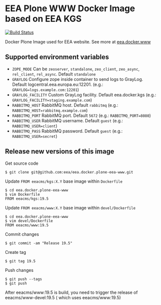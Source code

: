 # EEA Plone WWW Docker Image based on EEA KGS

[![Build Status](https://ci.eionet.europa.eu/buildStatus/icon?job=eea/eea.docker.plone-eea-www/master)](https://ci.eionet.europa.eu/job/eea/job/eea.docker.plone-eea-www/job/master/display/redirect)

Docker Plone Image used for EEA website. See more at [eea.docker.www](https://github.com/eea/eea.docker.www)

## Supported environment variables

* `ZOPE_MODE` Can be `zeoserver`, `standalone`, `zeo_client`, `zeo_async`,  `rel_client`, `rel_async`. Default `standalone`
* `GRAYLOG` Configure zope inside container to send logs to GrayLog. Default logcentral.eea.europa.eu:12201. (e.g.: `GRAYLOG=logs.example.com:12201`)
* `GRAYLOG_FACILITY` Custom GrayLog facility. Default eea.docker.kgs (e.g.: `GRAYLOG_FACILITY=staging.example.com`)
* `RABBITMQ_HOST` RabbitMQ host. Default `rabbitmq` (e.g.: `RABBITMQ_HOST=rabbitmq.example.com`)
* `RABBITMQ_PORT` RabbitMQ port. Default `5672` (e.g.: `RABBITMQ_PORT=8080`)
* `RABBITMQ_USER` RabbitMQ username. Default `guest` (e.g.: `RABBITMQ_USER=client`)
* `RABBITMQ_PASS` RabbitMQ password. Default `guest` (e.g.: `RABBITMQ_USER=secret`)

## Release new versions of this image

Get source code

    $ git clone git@github.com:eea/eea.docker.plone-eea-www.git

Update `FROM eeacms/kgs:X.Y` base image within `Dockerfile`

    $ cd eea.docker.plone-eea-www
    $ vim Dockerfile
    FROM eeacms/kgs:19.5

Update `FROM eeacms/www:X.Y` base image within `devel/Dockerfile`

    $ cd eea.docker.plone-eea-www
    $ vim devel/Dockerfile
    FROM eeacms/www:19.5

Commit changes

    $ git commit -am "Release 19.5"

Create tag

    $ git tag 19.5

Push changes

    $ git push --tags
    $ git push

After eeacms/www:19.5 is build, you need to trigger the release of eeacms/www-devel:19.5 ( which uses eeacms/www:19.5)
